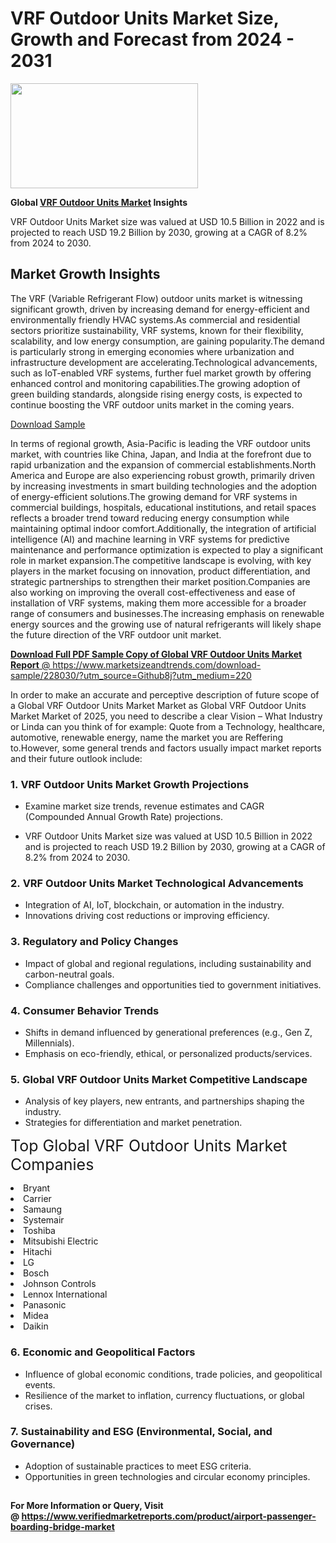 <H1>VRF Outdoor Units Market Size, Growth and Forecast from 2024 - 2031</H1><img class="aligncenter size-medium wp-image-584254" src="https://thirdeyenews.in/wp-content/uploads/2024/09/Global-Market-Research-300x168.jpeg" alt="" width="300" height="168" /><p><strong>Global&nbsp;<a href="https://www.marketsizeandtrends.com/download-sample/228030/?utm_source=Github8j?utm_medium=220">VRF Outdoor Units Market</a> Insights</strong></p><p>VRF Outdoor Units Market size was valued at USD 10.5 Billion in 2022 and is projected to reach USD 19.2 Billion by 2030, growing at a CAGR of 8.2% from 2024 to 2030.</p><p><h2>Market Growth Insights</h2> <p>The VRF (Variable Refrigerant Flow) outdoor units market is witnessing significant growth, driven by increasing demand for energy-efficient and environmentally friendly HVAC systems.As commercial and residential sectors prioritize sustainability, VRF systems, known for their flexibility, scalability, and low energy consumption, are gaining popularity.The demand is particularly strong in emerging economies where urbanization and infrastructure development are accelerating.Technological advancements, such as IoT-enabled VRF systems, further fuel market growth by offering enhanced control and monitoring capabilities.The growing adoption of green building standards, alongside rising energy costs, is expected to continue boosting the VRF outdoor units market in the coming years.</p> <p><a href="#">Download Sample</a></p> <p>In terms of regional growth, Asia-Pacific is leading the VRF outdoor units market, with countries like China, Japan, and India at the forefront due to rapid urbanization and the expansion of commercial establishments.North America and Europe are also experiencing robust growth, primarily driven by increasing investments in smart building technologies and the adoption of energy-efficient solutions.The growing demand for VRF systems in commercial buildings, hospitals, educational institutions, and retail spaces reflects a broader trend toward reducing energy consumption while maintaining optimal indoor comfort.Additionally, the integration of artificial intelligence (AI) and machine learning in VRF systems for predictive maintenance and performance optimization is expected to play a significant role in market expansion.The competitive landscape is evolving, with key players in the market focusing on innovation, product differentiation, and strategic partnerships to strengthen their market position.Companies are also working on improving the overall cost-effectiveness and ease of installation of VRF systems, making them more accessible for a broader range of consumers and businesses.The increasing emphasis on renewable energy sources and the growing use of natural refrigerants will likely shape the future direction of the VRF outdoor unit market.</p> <p><a href="#"></p><p><span class=""><strong>Download Full PDF Sample Copy of Global VRF Outdoor Units Market Report</strong> @ <a href="https://www.marketsizeandtrends.com/download-sample/228030/?utm_source=Github8j?utm_medium=220" target="_blank">https://www.marketsizeandtrends.com/download-sample/228030/?utm_source=Github8j?utm_medium=220</a></span></p><p>In order to make an accurate and perceptive description of future scope of a Global&nbsp;VRF Outdoor Units Market Market as Global&nbsp;VRF Outdoor Units Market Market of 2025, you need to describe a clear Vision &ndash; What Industry or Linda can you think of for example: Quote from a Technology, healthcare, automotive, renewable energy, name the market you are Reffering to.However, some general trends and factors usually impact market reports and their future outlook include:</p><h3>1.&nbsp;<strong>VRF Outdoor Units Market Growth Projections</strong></h3><ul><li>Examine market size trends, revenue estimates and CAGR (Compounded Annual Growth Rate) projections.</li><li><p>VRF Outdoor Units Market size was valued at USD 10.5 Billion in 2022 and is projected to reach USD 19.2 Billion by 2030, growing at a CAGR of 8.2% from 2024 to 2030.</p></li></ul><h3>2.&nbsp;<strong>VRF Outdoor Units Market Technological Advancements</strong></h3><ul><li>Integration of AI, IoT, blockchain, or automation in the industry.</li><li>Innovations driving cost reductions or improving efficiency.</li></ul><h3>3.&nbsp;<strong>Regulatory and Policy Changes</strong></h3><ul><li>Impact of global and regional regulations, including sustainability and carbon-neutral goals.</li><li>Compliance challenges and opportunities tied to government initiatives.</li></ul><h3>4.&nbsp;<strong>Consumer Behavior Trends</strong></h3><ul><li>Shifts in demand influenced by generational preferences (e.g., Gen Z, Millennials).</li><li>Emphasis on eco-friendly, ethical, or personalized products/services.</li></ul><h3>5.&nbsp;<strong>Global VRF Outdoor Units Market Competitive Landscape</strong></h3><ul><li>Analysis of key players, new entrants, and partnerships shaping the industry.</li><li>Strategies for differentiation and market penetration.</li></ul><p data-pm-slice="1 1 []"><span style="color: inherit; font-family: inherit; font-size: 25px;">Top Global VRF Outdoor Units Market Companies</span></p><div class="" data-test-id=""><p><li>Bryant</li><li> Carrier</li><li> Samaung</li><li> Systemair</li><li> Toshiba</li><li> Mitsubishi Electric</li><li> Hitachi</li><li> LG</li><li> Bosch</li><li> Johnson Controls</li><li> Lennox International</li><li> Panasonic</li><li> Midea</li><li> Daikin</li></p></div><h3>6.&nbsp;<strong>Economic and Geopolitical Factors</strong></h3><ul><li>Influence of global economic conditions, trade policies, and geopolitical events.</li><li>Resilience of the market to inflation, currency fluctuations, or global crises.</li></ul><h3>7.&nbsp;<strong>Sustainability and ESG (Environmental, Social, and Governance)</strong></h3><ul><li>Adoption of sustainable practices to meet ESG criteria.</li><li>Opportunities in green technologies and circular economy principles.</li></ul><h2><strong style="font-size: 14px;">For More Information or Query, Visit @&nbsp;</strong><a style="background-color: #ffffff; font-size: 14px;" href="https://www.marketsizeandtrends.com/report/vrf-outdoor-units-market/" target="_blank">https://www.verifiedmarketreports.com/product/airport-passenger-boarding-bridge-market</a></h2>